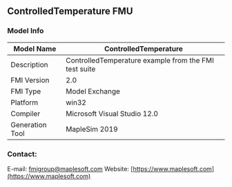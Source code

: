 ## ControlledTemperature FMU
### Model Info
|Model Name|ControlledTemperature|
|-|-|
|Description|ControlledTemperature example from the FMI test suite|
|FMI Version|2.0|
|FMI Type|Model Exchange|
|Platform|win32|
|Compiler|Microsoft Visual Studio 12.0|
|Generation Tool|MapleSim 2019|
### Contact:
E-mail: fmigroup@maplesoft.com
Website: [https://www.maplesoft.com](https://www.maplesoft.com)
